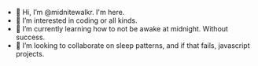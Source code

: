 - 👋 Hi, I’m @midnitewalkr. I'm here.
- 👀 I’m interested in coding or all kinds.
- 🌱 I’m currently learning how to not be awake at midnight. Without success.
- 💞️ I’m looking to collaborate on sleep patterns, and if that fails, javascript projects.
